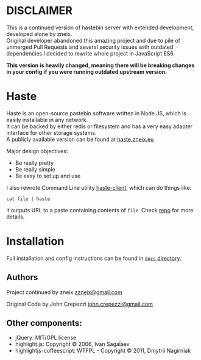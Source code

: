 # DISCLAIMER

This is a continued version of hastebin server with extended development, developed alone by zneix.  
Original developer abandoned this amazing project and due to pile of unmerged Pull Requests and several security issues with outdated dependencies I decided to rewrite whole project in JavaScript ES6.  

**This version is heavily changed, meaning there will be breaking changes in your config if you were running outdated upstream version.**

# Haste

Haste is an open-source pastebin software written in Node.JS, which is easily installable in any network.  
It can be backed by either redis or filesystem and has a very easy adapter interface for other storage systems.  
A publicly available version can be found at [haste.zneix.eu](https://haste.zneix.eu)

Major design objectives:

* Be really pretty
* Be really simple
* Be easy to set up and use

I also rewrote Command Line utility [haste-client](https://github.com/zneix/haste-client), which can do things like:

`cat file | haste`

it outputs URL to a paste containing contents of `file`. Check [repo](https://github.com/zneix/haste-client) for more details.


# Installation

Full installation and config instructions can be found in [`docs` directory](https://github.com/zneix/haste-server/tree/master/docs).


## Authors

Project continued by zneix <zzneix@gmail.com>

Original Code by John Crepezzi <john.crepezzi@gmail.com>


## Other components:

* jQuery: MIT/GPL license
* highlight.js: Copyright © 2006, Ivan Sagalaev
* highlightjs-coffeescript: WTFPL - Copyright © 2011, Dmytrii Nagirniak
